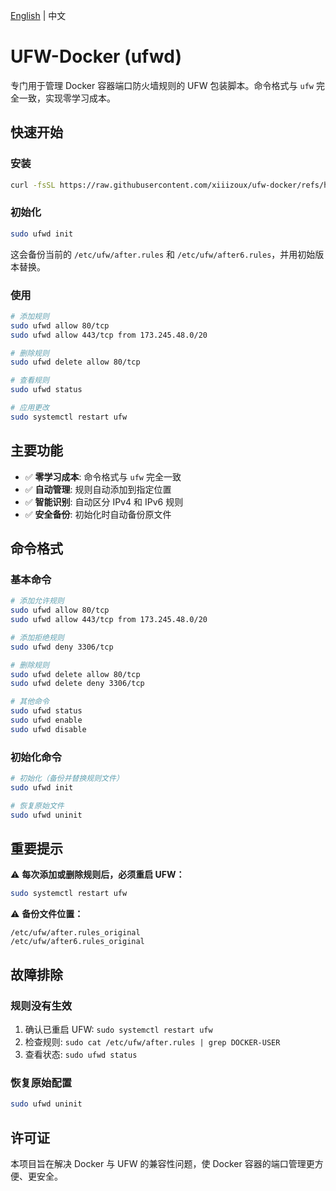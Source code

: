 [English](./README.md) | 中文

# UFW-Docker (ufwd)

专门用于管理 Docker 容器端口防火墙规则的 UFW 包装脚本。命令格式与 `ufw` 完全一致，实现零学习成本。

## 快速开始

### 安装

```bash
curl -fsSL https://raw.githubusercontent.com/xiiizoux/ufw-docker/refs/heads/main/install.sh | sudo bash
```

### 初始化

```bash
sudo ufwd init
```

这会备份当前的 `/etc/ufw/after.rules` 和 `/etc/ufw/after6.rules`，并用初始版本替换。

### 使用

```bash
# 添加规则
sudo ufwd allow 80/tcp
sudo ufwd allow 443/tcp from 173.245.48.0/20

# 删除规则
sudo ufwd delete allow 80/tcp

# 查看规则
sudo ufwd status

# 应用更改
sudo systemctl restart ufw
```

## 主要功能

- ✅ **零学习成本**: 命令格式与 `ufw` 完全一致
- ✅ **自动管理**: 规则自动添加到指定位置
- ✅ **智能识别**: 自动区分 IPv4 和 IPv6 规则
- ✅ **安全备份**: 初始化时自动备份原文件

## 命令格式

### 基本命令

```bash
# 添加允许规则
sudo ufwd allow 80/tcp
sudo ufwd allow 443/tcp from 173.245.48.0/20

# 添加拒绝规则
sudo ufwd deny 3306/tcp

# 删除规则
sudo ufwd delete allow 80/tcp
sudo ufwd delete deny 3306/tcp

# 其他命令
sudo ufwd status
sudo ufwd enable
sudo ufwd disable
```

### 初始化命令

```bash
# 初始化（备份并替换规则文件）
sudo ufwd init

# 恢复原始文件
sudo ufwd uninit
```

## 重要提示

⚠️ **每次添加或删除规则后，必须重启 UFW：**

```bash
sudo systemctl restart ufw
```

⚠️ **备份文件位置：**

```
/etc/ufw/after.rules_original
/etc/ufw/after6.rules_original
```

## 故障排除

### 规则没有生效

1. 确认已重启 UFW: `sudo systemctl restart ufw`
2. 检查规则: `sudo cat /etc/ufw/after.rules | grep DOCKER-USER`
3. 查看状态: `sudo ufwd status`

### 恢复原始配置

```bash
sudo ufwd uninit
```

## 许可证

本项目旨在解决 Docker 与 UFW 的兼容性问题，使 Docker 容器的端口管理更方便、更安全。

